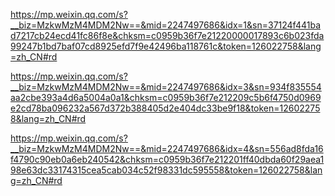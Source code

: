 https://mp.weixin.qq.com/s?__biz=MzkwMzM4MDM2Nw==&mid=2247497686&idx=1&sn=37124f441bad7217cb24ecd41fc86f8e&chksm=c0959b36f7e21220000017893c6b023fda99247b1bd7baf07cd8925efd7f9e42496ba118761c&token=126022758&lang=zh_CN#rd

https://mp.weixin.qq.com/s?__biz=MzkwMzM4MDM2Nw==&mid=2247497686&idx=3&sn=934f835554aa2cbe393a4d6a5004a0a1&chksm=c0959b36f7e212209c5b6f4750d0969e2cd78ba096232a567d372b388405d2e404dc33be9f18&token=126022758&lang=zh_CN#rd

https://mp.weixin.qq.com/s?__biz=MzkwMzM4MDM2Nw==&mid=2247497686&idx=4&sn=556ad8fda16f4790c90eb0a6eb240542&chksm=c0959b36f7e212201ff40dbda60f29aea198e63dc33174315cea5cab034c52f98331dc595558&token=126022758&lang=zh_CN#rd
